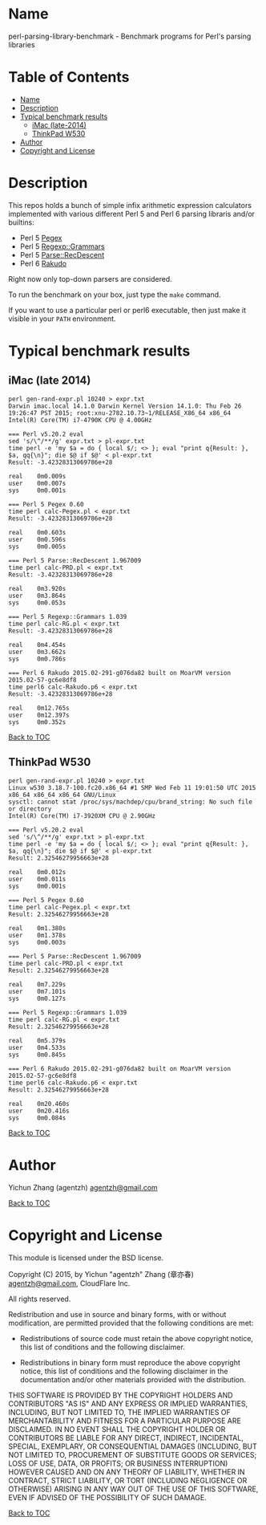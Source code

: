 Name
====

perl-parsing-library-benchmark - Benchmark programs for Perl's parsing libraries

Table of Contents
=================

* [Name](#name)
* [Description](#description)
* [Typical benchmark results](#typical-benchmark-results)
    * [iMac (late-2014)](#imac-late-2014)
    * [ThinkPad W530](#thinkpad-w530)
* [Author](#author)
* [Copyright and License](#copyright-and-license)

Description
===========

This repos holds a bunch of simple infix arithmetic expression calculators implemented with various different Perl 5 and
Perl 6 parsing libraris and/or builtins:

* Perl 5 [Pegex](https://metacpan.org/release/Pegex)
* Perl 5 [Regexp::Grammars](https://metacpan.org/release/Parse-RecDescent)
* Perl 5 [Parse::RecDescent](https://metacpan.org/release/Regexp-Grammars)
* Perl 6 [Rakudo](http://rakudo.org/)

Right now only top-down parsers are considered.

To run the benchmark on your box, just type the `make` command.

If you want to use a particular perl or perl6 executable, then just make it visible in your `PATH` environment.

Typical benchmark results
=========================

iMac (late 2014)
----------------

```
perl gen-rand-expr.pl 10240 > expr.txt
Darwin imac.local 14.1.0 Darwin Kernel Version 14.1.0: Thu Feb 26 19:26:47 PST 2015; root:xnu-2782.10.73~1/RELEASE_X86_64 x86_64
Intel(R) Core(TM) i7-4790K CPU @ 4.00GHz

=== Perl v5.20.2 eval
sed 's/\^/**/g' expr.txt > pl-expr.txt
time perl -e 'my $a = do { local $/; <> }; eval "print q{Result: }, $a, qq{\n}"; die $@ if $@' < pl-expr.txt
Result: -3.42328313069786e+28

real    0m0.009s
user    0m0.007s
sys     0m0.001s

=== Perl 5 Pegex 0.60
time perl calc-Pegex.pl < expr.txt
Result: -3.42328313069786e+28

real    0m0.603s
user    0m0.596s
sys     0m0.005s

=== Perl 5 Parse::RecDescent 1.967009
time perl calc-PRD.pl < expr.txt
Result: -3.42328313069786e+28

real    0m3.920s
user    0m3.864s
sys     0m0.053s

=== Perl 5 Regexp::Grammars 1.039
time perl calc-RG.pl < expr.txt
Result: -3.42328313069786e+28

real    0m4.454s
user    0m3.662s
sys     0m0.786s

=== Perl 6 Rakudo 2015.02-291-g076da82 built on MoarVM version 2015.02-57-gc6e8df8
time perl6 calc-Rakudo.p6 < expr.txt
Result: -3.42328313069786e+28

real    0m12.765s
user    0m12.397s
sys     0m0.352s
```

[Back to TOC](#table-of-contents)

ThinkPad W530
-------------

```
perl gen-rand-expr.pl 10240 > expr.txt
Linux w530 3.18.7-100.fc20.x86_64 #1 SMP Wed Feb 11 19:01:50 UTC 2015 x86_64 x86_64 x86_64 GNU/Linux
sysctl: cannot stat /proc/sys/machdep/cpu/brand_string: No such file or directory
Intel(R) Core(TM) i7-3920XM CPU @ 2.90GHz

=== Perl v5.20.2 eval
sed 's/\^/**/g' expr.txt > pl-expr.txt
time perl -e 'my $a = do { local $/; <> }; eval "print q{Result: }, $a, qq{\n}"; die $@ if $@' < pl-expr.txt
Result: 2.32546279956663e+28

real    0m0.012s
user    0m0.011s
sys     0m0.001s

=== Perl 5 Pegex 0.60
time perl calc-Pegex.pl < expr.txt
Result: 2.32546279956663e+28

real    0m1.380s
user    0m1.378s
sys     0m0.003s

=== Perl 5 Parse::RecDescent 1.967009
time perl calc-PRD.pl < expr.txt
Result: 2.32546279956663e+28

real    0m7.229s
user    0m7.101s
sys     0m0.127s

=== Perl 5 Regexp::Grammars 1.039
time perl calc-RG.pl < expr.txt
Result: 2.32546279956663e+28

real    0m5.379s
user    0m4.533s
sys     0m0.845s

=== Perl 6 Rakudo 2015.02-291-g076da82 built on MoarVM version 2015.02-57-gc6e8df8
time perl6 calc-Rakudo.p6 < expr.txt
Result: 2.32546279956663e+28

real    0m20.460s
user    0m20.416s
sys     0m0.084s
```

[Back to TOC](#table-of-contents)

Author
======

Yichun Zhang (agentzh) <agentzh@gmail.com>

[Back to TOC](#table-of-contents)

Copyright and License
=====================

This module is licensed under the BSD license.

Copyright (C) 2015, by Yichun "agentzh" Zhang (章亦春) <agentzh@gmail.com>, CloudFlare Inc.

All rights reserved.

Redistribution and use in source and binary forms, with or without modification, are permitted provided that the following conditions are met:

* Redistributions of source code must retain the above copyright notice, this list of conditions and the following disclaimer.

* Redistributions in binary form must reproduce the above copyright notice, this list of conditions and the following disclaimer in the documentation and/or other materials provided with the distribution.

THIS SOFTWARE IS PROVIDED BY THE COPYRIGHT HOLDERS AND CONTRIBUTORS "AS IS" AND ANY EXPRESS OR IMPLIED WARRANTIES, INCLUDING, BUT NOT LIMITED TO, THE IMPLIED WARRANTIES OF MERCHANTABILITY AND FITNESS FOR A PARTICULAR PURPOSE ARE DISCLAIMED. IN NO EVENT SHALL THE COPYRIGHT HOLDER OR CONTRIBUTORS BE LIABLE FOR ANY DIRECT, INDIRECT, INCIDENTAL, SPECIAL, EXEMPLARY, OR CONSEQUENTIAL DAMAGES (INCLUDING, BUT NOT LIMITED TO, PROCUREMENT OF SUBSTITUTE GOODS OR SERVICES; LOSS OF USE, DATA, OR PROFITS; OR BUSINESS INTERRUPTION) HOWEVER CAUSED AND ON ANY THEORY OF LIABILITY, WHETHER IN CONTRACT, STRICT LIABILITY, OR TORT (INCLUDING NEGLIGENCE OR OTHERWISE) ARISING IN ANY WAY OUT OF THE USE OF THIS SOFTWARE, EVEN IF ADVISED OF THE POSSIBILITY OF SUCH DAMAGE.

[Back to TOC](#table-of-contents)

